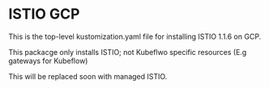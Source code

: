 # ISTIO GCP

This is the top-level kustomization.yaml file for installing ISTIO 1.1.6
on GCP.

This packacge only installs ISTIO; not Kubeflwo specific resources (E.g gateways for Kubeflow)

This will be replaced soon with managed ISTIO.